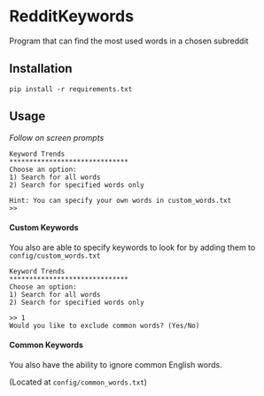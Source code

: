 # RedditKeywords
Program that can find the most used words in a chosen subreddit

## Installation
    pip install -r requirements.txt
    
## Usage
 *Follow on screen prompts*
 
    Keyword Trends
    ******************************
    Choose an option:
    1) Search for all words
    2) Search for specified words only
    
    Hint: You can specify your own words in custom_words.txt
    >> 

#### Custom Keywords
You also are able to specify keywords to look for by adding them to ```config/custom_words.txt```

    Keyword Trends
    ******************************
    Choose an option:
    1) Search for all words
    2) Search for specified words only
    
    >> 1
    Would you like to exclude common words? (Yes/No) 

#### Common Keywords
You also have the ability to ignore common English words. 

(Located at ```config/common_words.txt```)